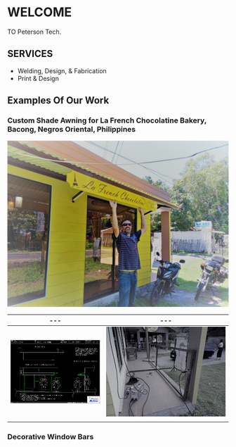 # WELCOME

TO Peterson Tech.



## SERVICES

- Welding, Design, & Fabrication
- Print & Design



## Examples Of Our Work



### Custom Shade Awning for La French Chocolatine Bakery, Bacong, Negros Oriental, Philippines

<img src="images\2020-09-20-Custom-Awning-and-Sign-For-French-Chocolatine-Bakery-image-reduced.jpg" alt="2020-09-20-Custom-Awning-and-Sign-For-French-Chocolatine-Bakery-image-reduced" style="zoom: 50%;" />



| ---                                                          | ---                                                          |
| ------------------------------------------------------------ | ------------------------------------------------------------ |
| ![2020-08-21T09-29-29-Canopy-Draft-for-La-French-Chocolatine](images\2020-08-21T09-29-29-Canopy-Draft-for-La-French-Chocolatine.png) | ![2020-09-05T16-28-Welding-Canopy-Frame-for-La-French-Chocolatine-image-reduced](images\2020-09-05T16-28-Welding-Canopy-Frame-for-La-French-Chocolatine-image-reduced.jpg) |
|                                                              |                                                              |



### Decorative Window Bars



